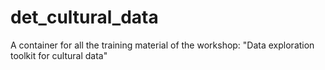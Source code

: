 # det_cultural_data
A container for all the training material of the workshop: "Data exploration toolkit for cultural data"
